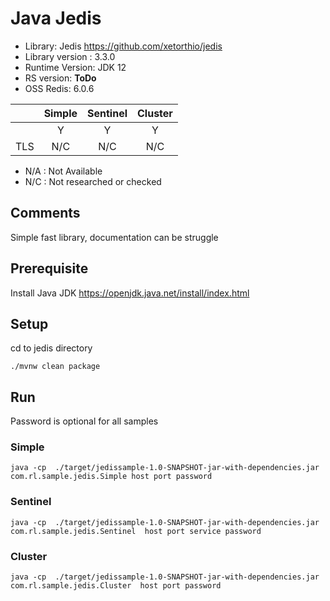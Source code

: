 # Java Jedis 
* Library: Jedis https://github.com/xetorthio/jedis
* Library version : 3.3.0
* Runtime Version: JDK 12
* RS version: **ToDo**
* OSS Redis: 6.0.6

|     | Simple | Sentinel| Cluster|
|:--- |:---:   |:---:    |:---:   |
|     | Y      | Y       | Y      |
| TLS | N/C    | N/C     | N/C    | 

* N/A : Not Available
* N/C : Not researched or checked

## Comments
Simple fast library, documentation can be struggle 

## Prerequisite
Install Java JDK https://openjdk.java.net/install/index.html

## Setup
cd to jedis directory
```
./mvnw clean package
```

## Run
Password is optional for all samples

### Simple
```
java -cp  ./target/jedissample-1.0-SNAPSHOT-jar-with-dependencies.jar com.rl.sample.jedis.Simple host port password
```

### Sentinel 
```
java -cp  ./target/jedissample-1.0-SNAPSHOT-jar-with-dependencies.jar com.rl.sample.jedis.Sentinel  host port service password
```

### Cluster
```
java -cp  ./target/jedissample-1.0-SNAPSHOT-jar-with-dependencies.jar com.rl.sample.jedis.Cluster  host port password
```